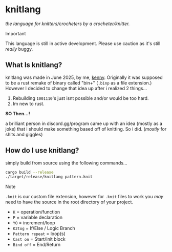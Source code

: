 # knitlang

*the language for knitters/crocheters by a crocheter/knitter.*

> [!IMPORTANT]
> This language is still in active development. Please use caution as it's still *really* buggy.

## What Is knitlang?

knitlang was made in June 2025, by me, [kenny](https://github.com/nonbinarybyte). Originally it was supposed to be a rust remake of binary called "bin+" (`.binp` as a file extension.) However I decided to change that idea up after i realized 2 things...

1. Rebuilding `1001110`'s just isnt possible and/or would be too hard.
2. Im new to rust.

**SO Then...!**

a brilliant person in discord.gg/program came up with an idea (mostly as a joke) that i should make something based off of knitting. So i did. (*mostly* for shits and giggles)

## How do I use knitlang?

simply build from source using the following commands...

```bash
cargo build --release
./target/release/knitlang pattern.knit
```

> [!NOTE]
> `.knit` is our custom file extension, however for `.knit` files to work you *may* need to have the source in the root directory of your project.

- `K` = operation/function
- `P` = variable declaration
- `YO` = increment/loop
- `K2tog` = If/Else / Logic Branch
- `Pattern repeat` = loop(s)
- `Cast on` = Start/Init block
- `Bind off` = End/Return
